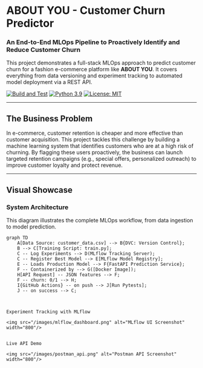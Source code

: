 # ABOUT YOU - Customer Churn Predictor 

### An End-to-End MLOps Pipeline to Proactively Identify and Reduce Customer Churn

This project demonstrates a full-stack MLOps approach to predict customer churn for a fashion e-commerce platform like **ABOUT YOU**. It covers everything from data versioning and experiment tracking to automated model deployment via a REST API.

[![Build and Test](https://github.com/YOUR_USERNAME/YOUR_REPO/actions/workflows/ci-cd.yml/badge.svg)](https://github.com/YOUR_USERNAME/YOUR_REPO/actions)
[![Python 3.9](https://img.shields.io/badge/python-3.9-blue.svg)](https://www.python.org/downloads/release/python-390/)
[![License: MIT](https://img.shields.io/badge/License-MIT-yellow.svg)](https://opensource.org/licenses/MIT)

---

## The Business Problem

In e-commerce, customer retention is cheaper and more effective than customer acquisition. This project tackles this challenge by building a machine learning system that identifies customers who are at a high risk of churning. By flagging these users proactively, the business can launch targeted retention campaigns (e.g., special offers, personalized outreach) to improve customer loyalty and protect revenue.

---

## Visual Showcase

### System Architecture

This diagram illustrates the complete MLOps workflow, from data ingestion to model prediction.

```mermaid
graph TD
    A[Data Source: customer_data.csv] --> B{DVC: Version Control};
    B --> C[Training Script: train.py];
    C -- Log Experiments --> D(MLflow Tracking Server);
    C -- Register Best Model --> E[MLflow Model Registry];
    E -- Loads Production Model --> F{FastAPI Prediction Service};
    F -- Containerized by --> G([Docker Image]);
    H[API Request] -- JSON features --> F;
    F -- churn: 0/1 --> H;
    I{GitHub Actions} -- on push --> J[Run Pytests];
    J -- on success --> C;



Experiment Tracking with MLflow

<img src="/images/mlflow_dashboard.png" alt="MLflow UI Screenshot" width="800"/>


Live API Demo

<img src="/images/postman_api.png" alt="Postman API Screenshot" width="800"/>

